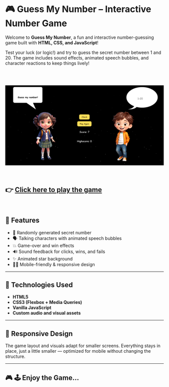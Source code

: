 # 🎮 Guess My Number – Interactive Number Game

Welcome to **Guess My Number**, a fun and interactive number-guessing game built with **HTML, CSS, and JavaScript**!

Test your luck (or logic!) and try to guess the secret number between 1 and 20. The game includes sound effects, animated speech bubbles, and character reactions to keep things lively!


<br><br>


![Game Screenshot](./assets/screenshot.png)


<br>

<h2>👉 <a href="https://rashadul-islam-code.github.io/Guess_My_Number_Game/" target="_blank" rel="noopener noreferrer">Click here to play the game</a></h2>


<br>



## 🧠 Features

- 🎯 Randomly generated secret number
- 🗣️ Talking characters with animated speech bubbles
- 💥 Game-over and win effects
- 🔊 Sound feedback for clicks, wins, and fails
- ✨ Animated star background
- 🧑‍💻 Mobile-friendly & responsive design

---

## 🔧 Technologies Used

- **HTML5**
- **CSS3 (Flexbox + Media Queries)**
- **Vanilla JavaScript**
- **Custom audio and visual assets**

---

## 📱 Responsive Design

The game layout and visuals adapt for smaller screens. Everything stays in place, just a little smaller — optimized for mobile without changing the structure.

---

## 🎮 🕹️ Enjoy the Game...

